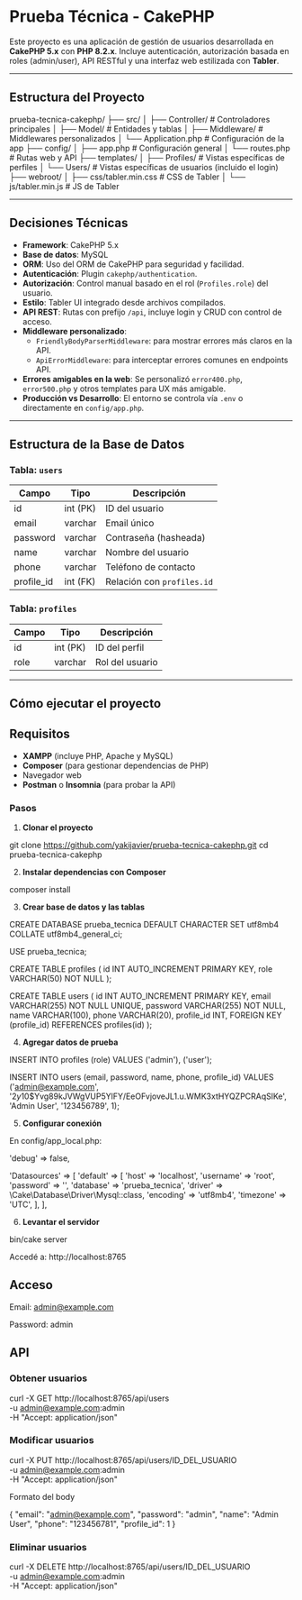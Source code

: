 # Prueba Técnica - CakePHP

Este proyecto es una aplicación de gestión de usuarios desarrollada en **CakePHP 5.x** con **PHP 8.2.x**. Incluye autenticación, autorización basada en roles (admin/user), API RESTful y una interfaz web estilizada con **Tabler**.

---

## Estructura del Proyecto

prueba-tecnica-cakephp/
├── src/
│ ├── Controller/ # Controladores principales
│ ├── Model/ # Entidades y tablas
│ ├── Middleware/ # Middlewares personalizados
│ └── Application.php # Configuración de la app
├── config/
│ ├── app.php # Configuración general
│ └── routes.php # Rutas web y API
├── templates/
│ ├── Profiles/ # Vistas específicas de perfiles
│ └── Users/ # Vistas específicas de usuarios (incluido el login)
├── webroot/
│ ├── css/tabler.min.css # CSS de Tabler
│ └── js/tabler.min.js # JS de Tabler

---

## Decisiones Técnicas

- **Framework**: CakePHP 5.x
- **Base de datos**: MySQL
- **ORM**: Uso del ORM de CakePHP para seguridad y facilidad.
- **Autenticación**: Plugin `cakephp/authentication`.
- **Autorización**: Control manual basado en el rol (`Profiles.role`) del usuario.
- **Estilo**: Tabler UI integrado desde archivos compilados.
- **API REST**: Rutas con prefijo `/api`, incluye login y CRUD con control de acceso.
- **Middleware personalizado**:
  - `FriendlyBodyParserMiddleware`: para mostrar errores más claros en la API.
  - `ApiErrorMiddleware`: para interceptar errores comunes en endpoints API.
- **Errores amigables en la web**: Se personalizó `error400.php`, `error500.php` y otros templates para UX más amigable.
- **Producción vs Desarrollo**: El entorno se controla vía `.env` o directamente en `config/app.php`.

---

## Estructura de la Base de Datos

### Tabla: `users`

| Campo       | Tipo       | Descripción                      |
|-------------|------------|----------------------------------|
| id          | int (PK)   | ID del usuario                   |
| email       | varchar    | Email único                      |
| password    | varchar    | Contraseña (hasheada)            |
| name        | varchar    | Nombre del usuario               |
| phone       | varchar    | Teléfono de contacto             |
| profile_id  | int (FK)   | Relación con `profiles.id`       |

### Tabla: `profiles`

| Campo     | Tipo       | Descripción                        |
|-----------|------------|------------------------------------|
| id        | int (PK)   | ID del perfil                      |
| role      | varchar    | Rol del usuario                    |


---

## Cómo ejecutar el proyecto

## Requisitos

- **XAMPP** (incluye PHP, Apache y MySQL)
- **Composer** (para gestionar dependencias de PHP)
- Navegador web
- **Postman** o **Insomnia** (para probar la API)


### Pasos

1. **Clonar el proyecto**

git clone https://github.com/yakijavier/prueba-tecnica-cakephp.git
cd prueba-tecnica-cakephp

2. **Instalar dependencias con Composer**

composer install

3. **Crear base de datos y las tablas**

CREATE DATABASE prueba_tecnica DEFAULT CHARACTER SET utf8mb4 COLLATE utf8mb4_general_ci;

USE prueba_tecnica;

CREATE TABLE profiles (
    id INT AUTO_INCREMENT PRIMARY KEY,
    role VARCHAR(50) NOT NULL
);

CREATE TABLE users (
    id INT AUTO_INCREMENT PRIMARY KEY,
    email VARCHAR(255) NOT NULL UNIQUE,
    password VARCHAR(255) NOT NULL,
    name VARCHAR(100),
    phone VARCHAR(20),
    profile_id INT,
    FOREIGN KEY (profile_id) REFERENCES profiles(id)
);


4. **Agregar datos de prueba**

INSERT INTO profiles (role) VALUES ('admin'), ('user');

INSERT INTO users (email, password, name, phone, profile_id)
VALUES ('admin@example.com', '$2y$10$Yvg89kJVWgVUP5YlFY/EeOFvjoveJL1.u.WMK3xtHYQZPCRAqSlKe', 'Admin User', '123456789', 1);

5. **Configurar conexión**

En config/app_local.php:

'debug' => false,

'Datasources' => [
    'default' => [
        'host' => 'localhost',
        'username' => 'root',
        'password' => '',
        'database' => 'prueba_tecnica',
        'driver' => \Cake\Database\Driver\Mysql::class,
        'encoding' => 'utf8mb4',
        'timezone' => 'UTC',
    ],
],

6. **Levantar el servidor**

bin/cake server

Accedé a: http://localhost:8765

## Acceso

Email: admin@example.com

Password: admin

## API

### Obtener usuarios

curl -X GET http://localhost:8765/api/users \
  -u admin@example.com:admin \
  -H "Accept: application/json"

### Modificar usuarios

curl -X PUT http://localhost:8765/api/users/ID_DEL_USUARIO \
  -u admin@example.com:admin \
  -H "Accept: application/json"

Formato del body

{
	"email": "admin@example.com",
	"password": "admin",
	"name": "Admin User",
	"phone": "123456781",
	"profile_id": 1
}

### Eliminar usuarios

curl -X DELETE http://localhost:8765/api/users/ID_DEL_USUARIO \
  -u admin@example.com:admin \
  -H "Accept: application/json"
